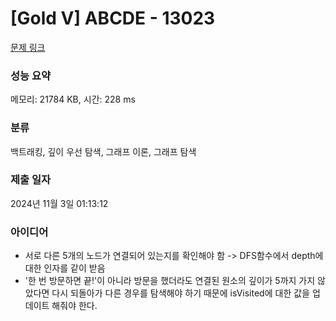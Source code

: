 # [Gold V] ABCDE - 13023 

[문제 링크](https://www.acmicpc.net/problem/13023) 

### 성능 요약

메모리: 21784 KB, 시간: 228 ms

### 분류

백트래킹, 깊이 우선 탐색, 그래프 이론, 그래프 탐색

### 제출 일자

2024년 11월 3일 01:13:12

### 아이디어
* 서로 다른 5개의 노드가 연결되어 있는지를 확인해야 함 -> DFS함수에서 depth에 대한 인자를 같이 받음
* '한 번 방문하면 끝!'이 아니라 방문을 했더라도 연결된 원소의 깊이가 5까지 가지 않았다면 다시 되돌아가 다른 경우를 탐색해야 하기 때문에 isVisited에 대한 값을 업데이트 해줘야 한다.
